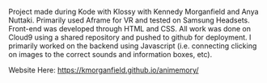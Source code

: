 Project made during Kode with Klossy with Kennedy Morganfield and Anya Nuttaki. Primarily used Aframe for VR and tested on Samsung Headsets. Front-end was developed through HTML and CSS. All work was done on Cloud9 using a shared repository and pushed to github for deployment. I primarily worked on the backend using Javascript (i.e. connecting clicking on images to the correct sounds and information boxes, etc).

Website Here: https://kmorganfield.github.io/animemory/
